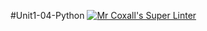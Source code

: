 #Unit1-04-Python
[![Mr Coxall's Super Linter](https://github.com/ICS3U-Programming-CarolynWP/Unit1-04-Python/workflows/Mr%20Coxall's%20Super%20Linter/badge.svg)](https://github.com/ICS3U-Programming-CarolynWP/Unit1-04-Python/actions/)

